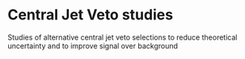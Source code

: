 Central Jet Veto studies
====

Studies of alternative central jet veto selections to reduce theoretical uncertainty and to improve signal over background

